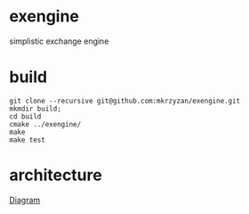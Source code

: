 # exengine
simplistic exchange engine

# build
```
git clone --recursive git@github.com:mkrzyzan/exengine.git
mkmdir build;
cd build
cmake ../exengine/
make
make test
```

# architecture
[Diagram](https://www.draw.io/?lightbox=1&highlight=0000ff&edit=_blank&layers=1&nav=1&title=exchangeFlow.drawio#R7Vpdc6M2FP01zLQPyRjJYPtxnXj7nbaTzHS3bwpcgxpZYmQR2%2Fn1K0AYsDD2JuzantQPHt0rCaR7zzkSCAffLNY%2FSZLEf4gQmIMG4drBtw5CoxHW%2F5ljUziGE79wRJKGhcutHPf0BYxzYLwpDWHZaKiEYIomTWcgOIdANXxESrFqNpsL1rxrQiKwHPcBYbb3HxqquPCO0ajy%2Fww0iss7u%2F6kqFmQsrGZyTImoVjVXHjm4BsphCpKi%2FUNsCx2ZVyKfh%2F31G4HJoGrYzrc3b68%2FAJ3T7%2FxP6%2FSX%2Bm%2Fs9EdXJXzeCYsNTM2o1WbMgRSpDyE7Cqug6ermCq4T0iQ1a50zrUvVgtmqs3lQCpY7x2ou52%2Bhg2IBSi50U3KDmMTsU0JBWOvqgQg3%2FjievDLhsQkPdpeu4qLLpjQfEWYhlaUknQZ%2FwDPeko%2FWgGDUEPImEKqWESCEzarvNMqpANtVW1%2BFyIxgfwPlNoYPpBUibYwZzfqDrIel0hlAB1zK1lFZASqCyrtSZPAiKLPzXH0ngDXSsCMR5SDg3ymBz19lLoUZaWHWAIJHYRdu%2B7k0EaDHWgjG9qjFmT73wrYrmvF5DB6X4FXWFP1qVb%2BnEH%2F2jPW7dowITc2pcH1DD%2FVjVqvzKy65VbZL0jl8zanPRIFHUmU0UmJ8nVSpaGsmpmSsKQv5DFvkEUzEZSrfJTe1PFutYcwGnHtCPQVQWpHRgmql8wPpmJBwzAHCiOPwKYkeIpyot0IJmR%2BXzzPf12kMgu6GUm1jNYz1wHpvRQcXLvDEvWGhaW6HJ0hc%2FG%2FstDUmoj5fKmRsZvC7RjekFV7VT5M0wYPzpyzJ6Cpd1Ka4v8T2ndC8UkT6r173d0T%2F63uIh%2BPL0x3kZXUO6HonILs2HiiM9x4Yv%2FwxnP8PTeeLc%2BZ5ymAPQrZW1ecHfiXr1jcndR6OzkrhNP06p8jtvA9SBJSHj0IwTpoMjxDmngInxlNhhdCkzPYJ%2BAj9wnu5JQbBeS3bxSEDEG%2Bi41Cgem9HLwaXA%2FHvt%2Fk4fjcdwr4lSroXYAKopYXsN9XBV%2FzluqdquDoMlRwz%2BPSO1LBbg5mKjjyJg0eXrn%2BucugfZx0nAziC5DB4alVcGAF937Dg1gKrjVMR3Hwdwq65nRSWcnj51rNIams1HHbq0MqgZenxL62lkqKp%2B3JLC7qP2TnvtrkgkPh%2BUizUPctte7kWK19o9TmXfWsyKbWwCje%2FudC1HwuxO7O%2BfBO%2B3wvsr%2B9LhQj6PfF9sTCtI1fxmiyhMOcJ8uk%2BARgTtcZnPsQAevpukUFUIsKoG%2BmAmMrYrN1EBMe2cy3l82CL%2BUKZwgy1%2BzYcR2%2FeLblpHm83UMW3EkzC2M7CcN%2BkqDN6pOMAuXVdy149gU%3D)
